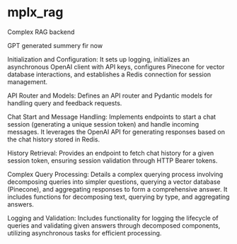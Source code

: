 # mplx_rag
Complex RAG backend

GPT generated summery fir now

Initialization and Configuration: It sets up logging, initializes an asynchronous OpenAI client with API keys, configures Pinecone for vector database interactions, and establishes a Redis connection for session management.

API Router and Models: Defines an API router and Pydantic models for handling query and feedback requests.

Chat Start and Message Handling: Implements endpoints to start a chat session (generating a unique session token) and handle incoming messages. It leverages the OpenAI API for generating responses based on the chat history stored in Redis.

History Retrieval: Provides an endpoint to fetch chat history for a given session token, ensuring session validation through HTTP Bearer tokens.

Complex Query Processing: Details a complex querying process involving decomposing queries into simpler questions, querying a vector database (Pinecone), and aggregating responses to form a comprehensive answer. It includes functions for decomposing text, querying by type, and aggregating answers.

Logging and Validation: Includes functionality for logging the lifecycle of queries and validating given answers through decomposed components, utilizing asynchronous tasks for efficient processing.